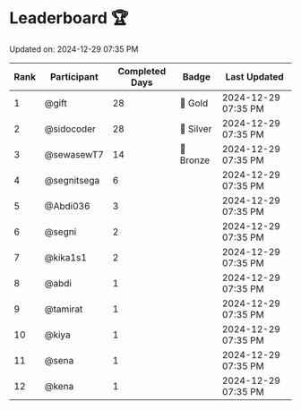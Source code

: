 # Leaderboard 🏆

Updated on: 2024-12-29 07:35 PM

| Rank | Participant       | Completed Days | Badge      | Last Updated         |
|------|-------------------|----------------|------------|----------------------|
| 1    | @gift             | 28             | 🏅 Gold     | 2024-12-29 07:35 PM |
| 2    | @sidocoder        | 28             | 🥈 Silver   | 2024-12-29 07:35 PM |
| 3    | @sewasewT7        | 14             | 🥉 Bronze   | 2024-12-29 07:35 PM |
| 4    | @segnitsega       | 6              |            | 2024-12-29 07:35 PM |
| 5    | @Abdi036          | 3              |            | 2024-12-29 07:35 PM |
| 6    | @segni            | 2              |            | 2024-12-29 07:35 PM |
| 7    | @kika1s1          | 2              |            | 2024-12-29 07:35 PM |
| 8    | @abdi             | 1              |            | 2024-12-29 07:35 PM |
| 9    | @tamirat          | 1              |            | 2024-12-29 07:35 PM |
| 10   | @kiya             | 1              |            | 2024-12-29 07:35 PM |
| 11   | @sena             | 1              |            | 2024-12-29 07:35 PM |
| 12   | @kena             | 1              |            | 2024-12-29 07:35 PM |
